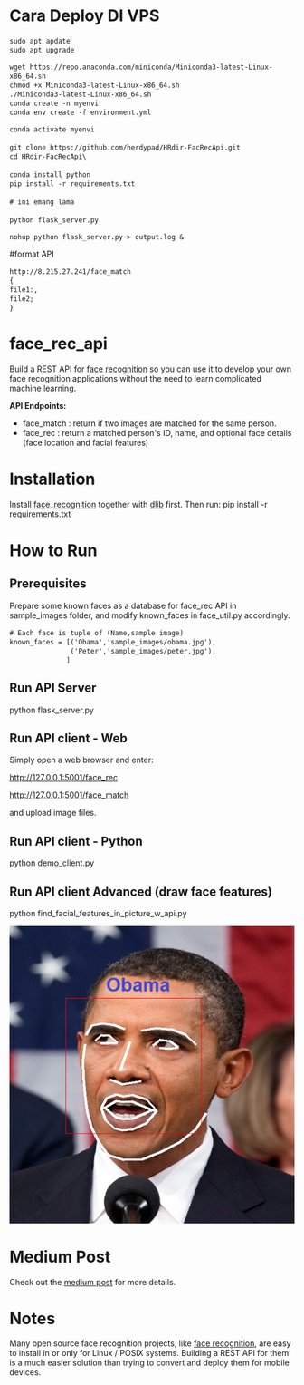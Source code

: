 # Cara Deploy DI VPS
```
sudo apt apdate
sudo apt upgrade
```

```
wget https://repo.anaconda.com/miniconda/Miniconda3-latest-Linux-x86_64.sh
chmod +x Miniconda3-latest-Linux-x86_64.sh
./Miniconda3-latest-Linux-x86_64.sh
conda create -n myenvi
conda env create -f environment.yml
```

```
conda activate myenvi

git clone https://github.com/herdypad/HRdir-FacRecApi.git
cd HRdir-FacRecApi\

conda install python
pip install -r requirements.txt

# ini emang lama

python flask_server.py

```

```
nohup python flask_server.py > output.log &
```

#format API
```
http://8.215.27.241/face_match
{
file1:,
file2;
}
```

# face_rec_api
Build a REST API for [face recognition](https://github.com/ageitgey/face_recognition) so you can use it to develop your own face recognition applications without the need to learn complicated machine learning. 

**API Endpoints:**
* face_match : return if two images are matched for the same person.
* face_rec : return a matched person's ID, name, and optional face details (face location and facial features)

# Installation
Install [face_recognition](https://github.com/ageitgey/face_recognition) together with [dlib](http://dlib.net/) first.
Then run: pip install -r requirements.txt

# How to Run
## Prerequisites
Prepare some known faces as a database for face_rec API in sample_images folder, and modify known_faces in face_util.py accordingly.
```
# Each face is tuple of (Name,sample image)    
known_faces = [('Obama','sample_images/obama.jpg'),
               ('Peter','sample_images/peter.jpg'),
              ]
```
## Run API Server
python flask_server.py

## Run API client - Web
Simply open a web browser and enter:

http://127.0.0.1:5001/face_rec

http://127.0.0.1:5001/face_match

and upload image files.

## Run API client - Python
python demo_client.py 

## Run API client Advanced (draw face features)
python find_facial_features_in_picture_w_api.py 

![Example](./Medium/face_makeup_m.png)

# Medium Post
Check out the [medium post](https://towardsdatascience.com/build-face-recognition-as-a-rest-api-4c893a16446e?source=friends_link&sk=5b89a9cbfc997aee59743c504c3bf068) for more details.

# Notes
Many open source face recognition projects, like [face recognition](https://github.com/ageitgey/face_recognition), are easy to install in or only for Linux / POSIX systems. Building a REST API for them is a much easier solution than trying to convert and deploy them for mobile devices.
